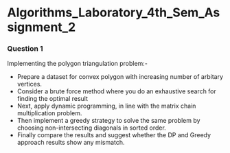 # Algorithms_Laboratory_4th_Sem_Assignment_2

### Question 1

Implementing the polygon triangulation problem:-
  -  Prepare a dataset for convex polygon with increasing number of arbitary vertices.
  -  Consider a brute force method where you do an exhaustive search for finding the optimal       result
  -  Next, apply dynamic programming, in line with the matrix chain multiplication problem.
  -  Then implement a greedy strategy to solve the same problem by choosing non-intersecting diagonals in sorted order.
  -  Finally compare the results and suggest whether the DP and Greedy approach results show any mismatch.
